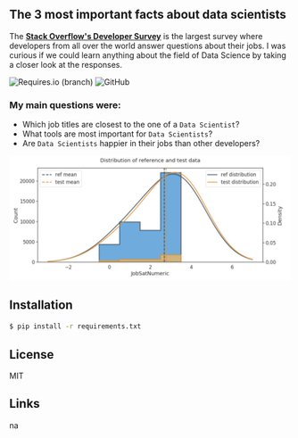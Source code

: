 ## The 3 most important facts about data scientists

The **[Stack Overflow's Developer Survey](https://insights.stackoverflow.com/survey/2019)** is the largest survey where developers from all over the world answer questions about their jobs. I was curious if we could learn anything about the field of Data Science by taking a closer look at the responses.

![Requires.io (branch)](https://img.shields.io/requires/github/StefanTippelt/stack_overflow_developer_survey/master.svg)
![GitHub](https://img.shields.io/github/license/StefanTippelt/stack_overflow_developer_survey.svg)


### My main questions were:
- Which job titles are closest to the one of a `Data Scientist`?
- What tools are most important for `Data Scientists`?
- Are `Data Scientists` happier in their jobs than other developers?

![T-test](/images/t_test.png)


## Installation
```sh
$ pip install -r requirements.txt
```

## License
MIT

## Links
na
